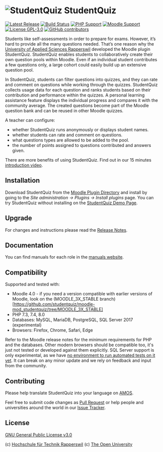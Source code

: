 # ![StudentQuiz](https://raw.githubusercontent.com/studentquiz/moodle-mod_studentquiz/master/pix/icon.svg?sanitize=true) StudentQuiz

[![Latest Release](https://img.shields.io/github/v/release/studentquiz/moodle-mod_studentquiz?sort=semver&color=orange)](https://github.com/studentquiz/moodle-mod_studentquiz/releases)
[![Build Status](https://github.com/studentquiz/moodle-mod_studentquiz/workflows/Moodle%20Plugin%20CI/badge.svg?branch=master)](https://github.com/studentquiz/moodle-mod_studentquiz/actions?query=workflow%3A%22Moodle+Plugin+CI%22+branch%3Amaster)
[![PHP Support](https://img.shields.io/badge/php-7.2_--_7.4-blue)](https://github.com/studentquiz/moodle-mod_studentquiz/actions)
[![Moodle Support](https://img.shields.io/badge/Moodle-%3E%3D%203.9-blue)](https://github.com/studentquiz/moodle-mod_studentquiz/actions)
[![License GPL-3.0](https://img.shields.io/github/license/studentquiz/moodle-mod_studentquiz?color=lightgrey)](https://github.com/studentquiz/moodle-mod_studentquiz/blob/master/LICENSE)
[![GitHub contributors](https://img.shields.io/github/contributors/studentquiz/moodle-mod_studentquiz)](https://github.com/studentquiz/moodle-mod_studentquiz/graphs/contributors)

Students like self-assessments in order to prepare for exams. However, it’s hard to provide all the many questions
needed. That’s one reason why the [University of Applied Sciences Rapperswil](https://www.hsr.ch/de/) developed the
Moodle plugin StudentQuiz. StudentQuiz enables students to collaboratively create their own question pools within
Moodle. Even if an individual student contributes a few questions only, a large cohort could easily build up an
extensive question pool.

In StudentQuiz, students can filter questions into quizzes, and they can rate and comment on questions while working
through the quizzes. StudentQuiz collects usage data for each question and ranks students based on their contribution
and performance within the quizzes. A personal learning assistance feature displays the individual progress and compares
it with the community average. The created questions become part of the Moodle question bank and can be reused in other
Moodle quizzes.

A teacher can configure:

- whether StudentQuiz runs anonymously or displays student names.
- whether students can rate and comment on questions.
- what questions types are allowed to be added to the pool.
- the number of points assigned to questions contributed and answers given.

There are more benefits of using StudentQuiz. Find out in our 15 minutes [introduction video](https://tube.switch.ch/videos/33da1b63).

## Installation

Download StudentQuiz from the [Moodle Plugin Directory](https://moodle.org/plugins/mod_studentquiz) and install by going
to the *Site administration -> Plugins -> Install plugins* page. You can try StudentQuiz without installing on the
[StudentQuiz Demo Page](http://studentquiz.hsr.ch/).

## Upgrade

For changes and instructions please read the [Release Notes](https://github.com/studentquiz/moodle-mod_studentquiz/releases).

## Documentation

You can find manuals for each role in the [manuals website](https://docs.moodle.org/38/en/StudentQuiz_module).

## Compatibility

Supported and tested with:

- Moodle 4.0 - if you need a version compatible with earlier versions of Moodle, look on the
  (MOODLE_3X_STABLE branch)[https://github.com/studentquiz/moodle-mod_studentquiz/tree/MOODLE_3X_STABLE]
- PHP 7.3, 7.4, 8.0
- Databases: MySQL, MariaDB, PostgreSQL, SQL Server 2017 (experimental)
- Browsers: Firefox, Chrome, Safari, Edge

Refer to the Moodle release notes for the minimum requirements for PHP and the databases. Other modern browsers should
be compatible too, it's just not tested or developed against them explicitly.
SQL Server support is only experimental, as we have [no environment to run automated tests on it yet](https://github.com/moodlehq/moodle-plugin-ci/issues/92). It can break on any minor update and we rely on feedback and input from the community.

## Contributing

Please help translate StudentQuiz into your language on [AMOS](https://lang.moodle.org/local/amos/).

Feel free to submit code changes as [Pull Request](https://github.com/studentquiz/moodle-mod_studentquiz/pulls) or help
people and universities around the world in our [Issue Tracker](https://github.com/studentquiz/moodle-mod_studentquiz/issues).

## License

[GNU General Public License v3.0](https://github.com/studentquiz/moodle-mod_studentquiz/blob/master/LICENSE)

(c) [Hochschule für Technik Rapperswil](https://www.hsr.ch/)
(c) [The Open University](https://www.open.ac.uk/)
